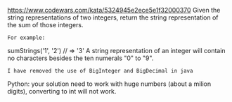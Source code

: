 ﻿https://www.codewars.com/kata/5324945e2ece5e1f32000370
Given the string representations of two integers, return the string representation of the sum of those integers.

    For example:

sumStrings('1', '2') // => '3'
A string representation of an integer will contain no characters besides the ten numerals "0" to "9".

    I have removed the use of BigInteger and BigDecimal in java

Python: your solution need to work with huge numbers (about a milion digits), converting to int will not work.